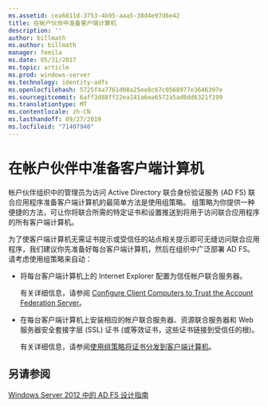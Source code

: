 ```yaml
---
ms.assetid: cea6011d-3753-4b95-aaa5-38d4e97d6e42
title: 在帐户伙伴中准备客户端计算机
description: ''
author: billmath
ms.author: billmath
manager: femila
ms.date: 05/31/2017
ms.topic: article
ms.prod: windows-server
ms.technology: identity-adfs
ms.openlocfilehash: 5725f4a7761d08a25ee8c67c0568977e3646397e
ms.sourcegitcommit: 6aff3d88ff22ea141a6ea6572a5ad8dd6321f199
ms.translationtype: MT
ms.contentlocale: zh-CN
ms.lasthandoff: 09/27/2019
ms.locfileid: "71407940"
---
```

# <a name="prepare-client-computers-in-the-account-partner"></a>在帐户伙伴中准备客户端计算机

帐户伙伴组织中的管理员为访问 Active Directory 联合身份验证服务 \(AD FS\) 联合应用程序准备客户端计算机的最简单方法是使用组策略。 组策略为你提供一种便捷的方法，可让你将联合所需的特定证书和设置推送到将用于访问联合应用程序的所有客户端计算机。  
  
为了使客户端计算机无需证书提示或受信任的站点相关提示即可无缝访问联合应用程序，我们建议你先准备好每台客户端计算机，然后在组织中广泛部署 AD FS。 请考虑使用组策略来自动：  
  
-   将每台客户端计算机上的 Internet Explorer 配置为信任帐户联合服务器。  
  
    有关详细信息，请参阅 [Configure Client Computers to Trust the Account Federation Server](../../ad-fs/deployment/Configure-Client-Computers-to-Trust-the-Account-Federation-Server.md)。  
  
-   在每台客户端计算机上安装相应的帐户联合服务器、资源联合服务器和 Web 服务器安全套接字层 \(SSL\) 证书 \(或等效证书，这些证书链接到受信任的根\)。  
  
    有关详细信息，请参阅[使用组策略将证书分发到客户端计算机](../../ad-fs/deployment/Distribute-Certificates-to-Client-Computers-by-Using-Group-Policy.md)。  
  

## <a name="see-also"></a>另请参阅
[Windows Server 2012 中的 AD FS 设计指南](AD-FS-Design-Guide-in-Windows-Server-2012.md)
